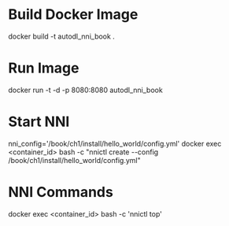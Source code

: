 # Build Docker Image
docker build -t autodl_nni_book .

# Run Image
docker run -t -d -p 8080:8080 autodl_nni_book

# Start NNI
nni_config='/book/ch1/install/hello_world/config.yml'
docker exec <container_id> bash -c "nnictl create --config /book/ch1/install/hello_world/config.yml"

# NNI Commands
docker exec <container_id> bash -c 'nnictl top'

